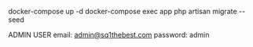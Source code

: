 docker-compose up -d
docker-compose exec app php artisan migrate --seed

ADMIN USER
email: admin@sq1thebest.com
password: admin
